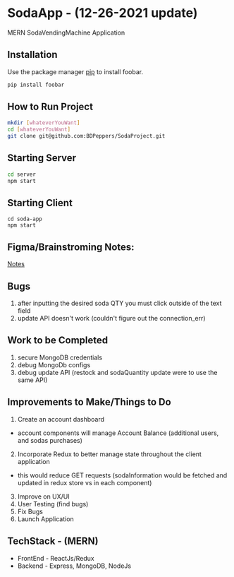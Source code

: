 # SodaApp - (12-26-2021 update)

MERN SodaVendingMachine Application

## Installation
Use the package manager [pip](https://pip.pypa.io/en/stable/) to install foobar.

```bash
pip install foobar
```

## How to Run Project
```bash
mkdir [whateverYouWant]
cd [whateverYouWant]
git clone git@github.com:BDPeppers/SodaProject.git
```


## Starting Server
```bash
cd server
npm start
```

## Starting Client
```
cd soda-app
npm start
```

## Figma/Brainstroming Notes:

[Notes](https://www.figma.com/file/Ft2cezRsqzBklfIQ9fJOEQ/Soda?node-id=0%3A1)


## Bugs
1. after inputting the desired soda QTY you must click outside of the text field
2. update API doesn't work (couldn't figure out the connection_err)


## Work to be Completed
1. secure MongoDB credentials
2. debug MongoDb configs
3. debug update API (restock and sodaQuantity update were to use the same API)


## Improvements to Make/Things to Do
1. Create an account dashboard
* account components will manage Account Balance (additional users, and sodas purchases)
2. Incorporate Redux to better manage state throughout the client application
* this would reduce GET requests (sodaInformation would be fetched and updated in redux store vs in each component)
3. Improve on UX/UI
4. User Testing (find bugs)
5. Fix Bugs
6. Launch Application


## TechStack - (MERN)
* FrontEnd - ReactJs/Redux
* Backend - Express, MongoDB, NodeJs